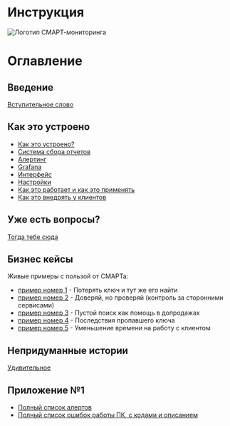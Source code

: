 # Инструкция

![Логотип СМАРТ-мониторинга](img/main/logo-smart-light.jpg "Логотип СМАРТ-мониторинга")

# Оглавление

## Введение

[Вступительное слово](000-intro.md)

## Как это устроено

- [Как это устроено?](010-how-it-works.md)
- [Система сбора отчетов](020-auto-collect-sysinfo.md)
- [Алертинг](030-alert.md)
- [Grafana](040-grafana.md) 
- [Интерфейс](041-grafana-interface.md)
- [Настройки](042-grafana-visualization.md)
- [Как это работает и как это применять](060-dashboards.md)
- [Как это внедрять у клиентов](050-intro-smartuload-smartstatus.md)

## Уже есть вопросы?

[Тогда тебе сюда](110-QA.md)

## Бизнес кейсы

Живые примеры с пользой от СМАРТа:
- [пример номер 1](100-smart-real-cases-1.md) - Потерять ключ и тут же его найти
- [пример номер 2](101-smart-real-cases-2.md) - Доверяй, но проверяй (контроль за сторонними сервисами)
- [пример номер 3](102-smart-real-cases-3.md) - Пустой поиск как помощь в допродажах
- [пример номер 4](103-smart-real-cases-4.md) - Последствия пропавшего ключа
- [пример номер 5](104-smart-real-cases-5) - Уменьшение времени на работу с клиентом


## Непридуманные истории

[Удивительное](000-fuckups.md)

## Приложение №1

- [Полный список алертов](000-appendix-1.md)
- [Полный список ошибок работы ПК, с кодами и описанием](000-appendix-2.md)
